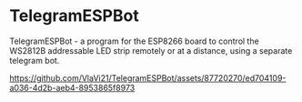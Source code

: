 # TelegramESPBot
TelegramESPBot - a program for the ESP8266 board to control the WS2812B addressable LED strip remotely or at a distance, using a separate telegram bot.

https://github.com/VlaVi21/TelegramESPBot/assets/87720270/ed704109-a036-4d2b-aeb4-8953865f8973

